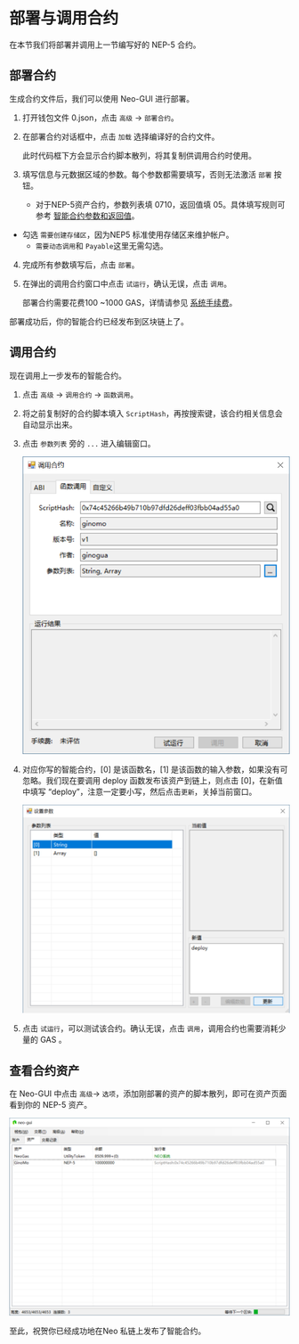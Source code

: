 # 部署与调用合约

在本节我们将部署并调用上一节编写好的 NEP-5 合约。

## 部署合约

生成合约文件后，我们可以使用 Neo-GUI 进行部署。

1. 打开钱包文件 0.json，点击 `高级` -> `部署合约`。

2. 在部署合约对话框中，点击 `加载` 选择编译好的合约文件。

   此时代码框下方会显示合约脚本散列，将其复制供调用合约时使用。

3. 填写信息与元数据区域的参数。每个参数都需要填写，否则无法激活 `部署` 按钮。

   - 对于NEP-5资产合约，参数列表填 0710，返回值填 05。具体填写规则可参考 [智能合约参数和返回值](../deploy/Parameter.md)。
- 勾选 `需要创建存储区`，因为NEP5 标准使用存储区来维护帐户。
   - `需要动态调用`和 `Payable`这里无需勾选。
   
4. 完成所有参数填写后，点击 `部署`。

5. 在弹出的调用合约窗口中点击 `试运行`，确认无误，点击 `调用`。

   部署合约需要花费100 ~1000 GAS，详情请参见 [系统手续费](../fees.md)。

部署成功后，你的智能合约已经发布到区块链上了。

## 调用合约

现在调用上一步发布的智能合约。

1. 点击 `高级` -> `调用合约` -> `函数调用`。

2. 将之前复制好的合约脚本填入 `ScriptHash`，再按搜索键，该合约相关信息会自动显示出来。

3. 点击 `参数列表` 旁的 `...` 进入编辑窗口。

   ![3_1546846629992](assets/3_1546846629992.png)

4. 对应你写的智能合约，[0] 是该函数名，[1] 是该函数的输入参数，如果没有可忽略。我们现在要调用 deploy 函数发布该资产到链上，则点击 [0]，在新值中填写 “deploy”，注意一定要小写，然后点击`更新`，关掉当前窗口。

   ![3_1545633970239](assets/3_1545633970239.png)

5. 点击 `试运行`，可以测试该合约。确认无误，点击 `调用`，调用合约也需要消耗少量的 GAS 。

## 查看合约资产

在 Neo-GUI 中点击 `高级`-> `选项`，添加刚部署的资产的脚本散列，即可在资产页面看到你的 NEP-5 资产。

![3_check_nep5](assets/3_check_nep5.png)

至此，祝贺你已经成功地在Neo 私链上发布了智能合约。

